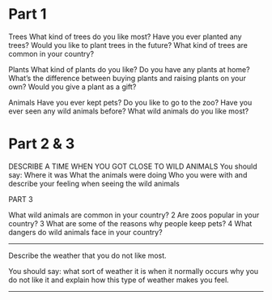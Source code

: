 Part 1
======

Trees
What kind of trees do you like most?
Have you ever planted any trees?
Would you like to plant trees in the future?
What kind of trees are common in your country?

Plants
What kind of plants do you like?
Do you have any plants at home?
What’s the difference between buying plants and raising plants on your own?
Would you give a plant as a gift?


Animals
Have you ever kept pets?
Do you like to go to the zoo?
Have you ever seen any wild animals before?
What wild animals do you like most?

Part 2 & 3
======


DESCRIBE A TIME WHEN YOU GOT CLOSE TO WILD ANIMALS
You should say:
Where it was
What the animals were doing
Who you were with
and describe your feeling when seeing the wild animals

PART 3

What wild animals are common in your country?
2 Are zoos popular in your country?
3 What are some of the reasons why people keep pets?
4 What dangers do wild animals face in your country?

---

Describe the weather that you do not like most.

You should say:
what sort of weather it is
when it normally occurs
why you do not like it
and explain how this type of weather makes you feel.

---

